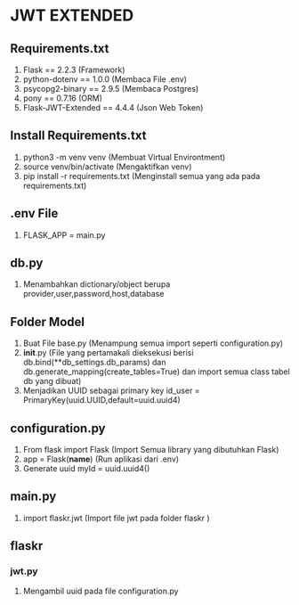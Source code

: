 # JWT EXTENDED
## Requirements.txt
1. Flask == 2.2.3 (Framework)
2. python-dotenv == 1.0.0 (Membaca File .env)
3. psycopg2-binary == 2.9.5 (Membaca Postgres)
4. pony == 0.7.16 (ORM)
5. Flask-JWT-Extended == 4.4.4 (Json Web Token)
## Install Requirements.txt
1. python3 -m venv venv (Membuat Virtual Environtment)
2. source venv/bin/activate (Mengaktifkan venv)
3. pip install -r requirements.txt (Menginstall semua yang ada pada requirements.txt)
## .env File
1. FLASK_APP = main.py

## db.py
1. Menambahkan dictionary/object berupa provider,user,password,host,database

## Folder Model
1. Buat File base.py (Menampung semua import seperti configuration.py)
2. __init__.py (File yang pertamakali dieksekusi berisi db.bind(**db_settings.db_params) dan db.generate_mapping(create_tables=True) dan import semua class tabel db yang dibuat)
3. Menjadikan UUID sebagai primary key id_user = PrimaryKey(uuid.UUID,default=uuid.uuid4)


## configuration.py
1. From flask import Flask (Import Semua library yang dibutuhkan Flask)
2. app = Flask(__name__) (Run aplikasi dari .env)
3. Generate uuid myId = uuid.uuid4()

## main.py
1. import flaskr.jwt (Import file jwt pada folder flaskr )

## flaskr
### jwt.py
1. Mengambil uuid pada file configuration.py